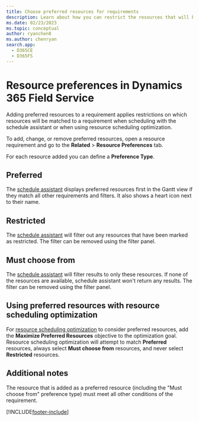 ```yaml
---
title: Choose preferred resources for requirements
description: Learn about how you can restrict the resources that will be matched to a requirement in Dynamics 365 Field Service.
ms.date: 02/23/2023
ms.topic: conceptual
author: ryanchen8
ms.author: chenryan
search.app: 
  - D365CE
  - D365FS
---
```


# Resource preferences in Dynamics 365 Field Service

Adding preferred resources to a requirement applies restrictions on which resources will be matched to a requirement when scheduling with the schedule assistant or when using resource scheduling optimization.

To add, change, or remove preferred resources, open a resource requirement and go to the **Related** > **Resource Preferences** tab.

For each resource added you can define a **Preference Type**.

## Preferred

The [schedule assistant](schedule-assistant.md) displays preferred resources first in the Gantt view if they match all other requirements and filters. It also shows a heart icon next to their name.

## Restricted

The [schedule assistant](schedule-assistant.md) will filter out any resources that have been marked as restricted. The filter can be removed using the filter panel.

## Must choose from

The [schedule assistant](schedule-assistant.md) will filter results to only these resources. If none of the resources are available, schedule assistant won't return any results. The filter can be removed using the filter panel.

## Using preferred resources with resource scheduling optimization

For [resource scheduling optimization](./rso-overview.md) to consider preferred resources, add the **Maximize Preferred Resources** objective to the optimization goal. Resource scheduling optimization will attempt to match **Preferred** resources, always select **Must choose from** resources, and never select **Restricted** resources.

## Additional notes

The resource that is added as a preferred resource (including the "Must choose from" preference type) must meet all other conditions of the requirement.

[!INCLUDE[footer-include](../includes/footer-banner.md)]
